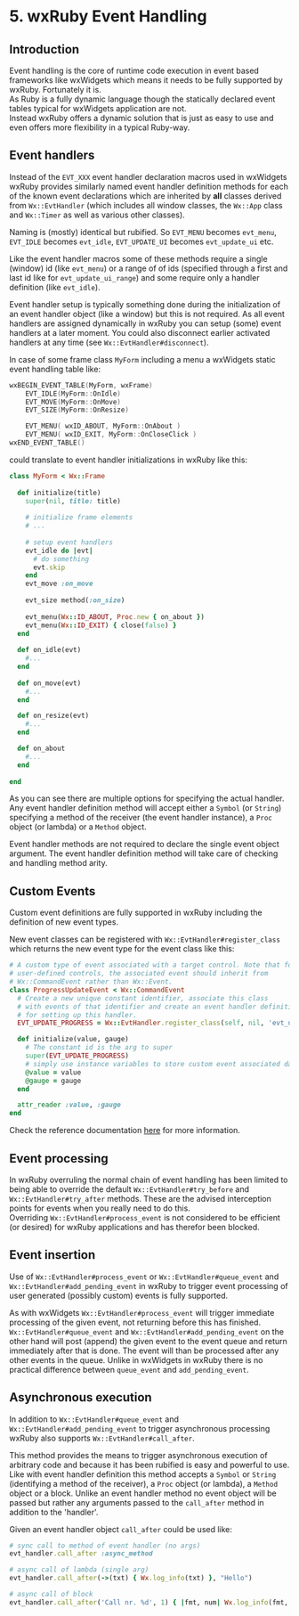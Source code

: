 <!--
# @markup markdown
# @title 5. wxRuby Event Handling
-->

# 5. wxRuby Event Handling

## Introduction

Event handling is the core of runtime code execution in event based frameworks like wxWidgets which means it needs to
be fully supported by wxRuby. Fortunately it is.<br>
As Ruby is a fully dynamic language though the statically declared event tables typical for wxWidgets application are not.<br>
Instead wxRuby offers a dynamic solution that is just as easy to use and even offers more flexibility in a typical Ruby-way.

## Event handlers

Instead of the `EVT_XXX` event handler declaration macros used in wxWidgets wxRuby provides similarly named event handler 
definition methods for each of the known event declarations which are inherited by **all** classes derived from `Wx::EvtHandler`
(which includes all window classes, the `Wx::App` class and `Wx::Timer` as well as various other classes).<br>

Naming is (mostly) identical but rubified. So `EVT_MENU` becomes `evt_menu`, `EVT_IDLE` becomes `evt_idle`, `EVT_UPDATE_UI`
becomes `evt_update_ui` etc.

Like the event handler macros some of these methods require a single (window) id (like `evt_menu`) or a range of of ids
(specified through a first and last id like for `evt_update_ui_range`) and some require only a handler definition (like
`evt_idle`).

Event handler setup is typically something done during the initialization of an event handler object (like a window) but
this is not required. As all event handlers are assigned dynamically in wxRuby you can setup (some) event handlers at a 
later moment. You could also disconnect earlier activated handlers at any time (see `Wx::EvtHandler#disconnect`).

In case of some frame class `MyForm` including a menu a wxWidgets static event handling table like:

```c++
wxBEGIN_EVENT_TABLE(MyForm, wxFrame)
    EVT_IDLE(MyForm::OnIdle)
    EVT_MOVE(MyForm::OnMove)
    EVT_SIZE(MyForm::OnResize)

    EVT_MENU( wxID_ABOUT, MyForm::OnAbout )
    EVT_MENU( wxID_EXIT, MyForm::OnCloseClick )
wxEND_EVENT_TABLE()
```

could translate to event handler initializations in wxRuby like this:

```ruby
class MyForm < Wx::Frame
  
  def initialize(title)
    super(nil, title: title)
    
    # initialize frame elements
    # ...
    
    # setup event handlers
    evt_idle do |evt|
      # do something
      evt.skip
    end
    evt_move :on_move
    
    evt_size method(:on_size)
    
    evt_menu(Wx::ID_ABOUT, Proc.new { on_about })
    evt_menu(Wx::ID_EXIT) { close(false) }
  end
  
  def on_idle(evt)
    #...
  end
  
  def on_move(evt)
    #...
  end

  def on_resize(evt)
    #...
  end

  def on_about
    #...
  end
  
end
```

As you can see there are multiple options for specifying the actual handler. Any event handler definition method will
accept either a `Symbol` (or `String`) specifying a method of the receiver (the event handler instance), a `Proc` object
(or lambda) or a `Method` object.

Event handler methods are not required to declare the single event object argument. The event handler definition method 
will take care of checking and handling method arity.

## Custom Events

Custom event definitions are fully supported in wxRuby including the definition of new event types.

New event classes can be registered with `Wx::EvtHandler#register_class` which returns the new event type for the event 
class like this:

```ruby
# A custom type of event associated with a target control. Note that for
# user-defined controls, the associated event should inherit from
# Wx::CommandEvent rather than Wx::Event.
class ProgressUpdateEvent < Wx::CommandEvent
  # Create a new unique constant identifier, associate this class
  # with events of that identifier and create an event handler definition method 'evt_update_progress'
  # for setting up this handler.
  EVT_UPDATE_PROGRESS = Wx::EvtHandler.register_class(self, nil, 'evt_update_progress', 0)

  def initialize(value, gauge)
    # The constant id is the arg to super
    super(EVT_UPDATE_PROGRESS)
    # simply use instance variables to store custom event associated data
    @value = value
    @gauge = gauge
  end

  attr_reader :value, :gauge
end
```

Check the reference documentation [here](https://mcorino.github.io/wxRuby3/Wx/EvtHandler.html) for more information.  

## Event processing

In wxRuby overruling the normal chain of event handling has been limited to being able to override the default 
`Wx::EvtHandler#try_before` and `Wx::EvtHandler#try_after` methods. These are the advised interception points for events
when you really need to do this.<br>
Overriding `Wx::EvtHandler#process_event` is not considered to be efficient (or desired)
for wxRuby applications and has therefor been blocked.

## Event insertion

Use of `Wx::EvtHandler#process_event` or `Wx::EvtHandler#queue_event` and `Wx::EvtHandler#add_pending_event` in wxRuby to
trigger event processing of user generated (possibly custom) events is fully supported.

As with wxWidgets `Wx::EvtHandler#process_event` will trigger immediate processing of the given event, not returning before
this has finished.<br>
`Wx::EvtHandler#queue_event` and `Wx::EvtHandler#add_pending_event` on the other hand will post (append) the given event
to the event queue and return immediately after that is done. The event will than be processed after any other events in
the queue. Unlike in wxWidgets in wxRuby there is no practical difference between `queue_event` and `add_pending_event`.

## Asynchronous execution

In addition to `Wx::EvtHandler#queue_event` and `Wx::EvtHandler#add_pending_event` to trigger asynchronous processing 
wxRuby also supports `Wx::EvtHandler#call_after`.

This method provides the means to trigger asynchronous execution of arbitrary code and because it has been rubified is
easy and powerful to use. Like with event handler definition this method accepts a `Symbol` or `String` (identifying a 
method of the receiver), a `Proc` object (or lambda), a `Method` object or a block. Unlike an event handler method no 
event object will be passed but rather any arguments passed to the `call_after` method in addition to the 'handler'.

Given an event handler object `call_after` could be used like:

```ruby
# sync call to method of event handler (no args)
evt_handler.call_after :async_method

# async call of lambda (single arg)
evt_handler.call_after(->(txt) { Wx.log_info(txt) }, "Hello")

# async call of block
evt_handler.call_after('Call nr. %d', 1) { |fmt, num| Wx.log_info(fmt, num) }
```
